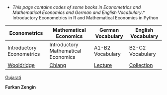 * _This page contains codes of some books in Econometrics and Mathematical Economics and German and English Vocabulary_.*
Introductory Econometrics in R and Mathematical Economics in Python
 




 
Econometrics    |     Mathematical Economics    |       German Vocabulary |  English Vocabulary
------------    |   -------------               |   -------------               |              -------------
Introductory Econometrics    |    Introductory Mathematical Economics     | A1-B2 Vocabulary |   B2-C2 Vocabulary
[Wooldridge](https://github.com/tatanik501/EconL/files/7335321/WOOLDRIDGE.pdf)|[Chiang](https://github.com/tatanik501/EconL/files/7335326/CHIANG.pdf)| [Lecture](https://github.com/tatanik501/EconL/files/7335342/german.pdf)| [Collection](https://github.com/tatanik501/EconL/files/7135133/combinepdf.pdf)
[Gujarati](https://github.com/tatanik501/EconL/files/7335352/GUJ.pdf)






**Furkan Zengin**

                
                

